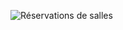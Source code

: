 ![Réservations de salles](https://github.com/user-attachments/assets/2ded05f5-34b4-4c5d-b3e1-66319c90efff)
